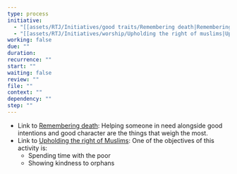 ```yaml
---
type: process
initiative:
  - "[[assets/RTJ/Initiatives/good traits/Remembering death|Remembering death]]"
  - "[[assets/RTJ/Initiatives/worship/Upholding the right of muslims|Upholding the right of muslims]]"
working: false
due: ""
duration: 
recurrence: ""
start: ""
waiting: false
review: ""
file: ""
context: ""
dependency: ""
step: ""
---
```


* Link to [Remembering death](assets/RTJ/Initiatives/good%20traits/Remembering%20death.md): Helping someone in need alongside good intentions and good character are the things that weigh the most.
* Link to [Upholding the right of Muslims](assets/RTJ/Initiatives/worship/Upholding%20the%20right%20of%20muslims.md): One of the objectives of this activity is:
    * Spending time with the poor
    * Showing kindness to orphans
 
